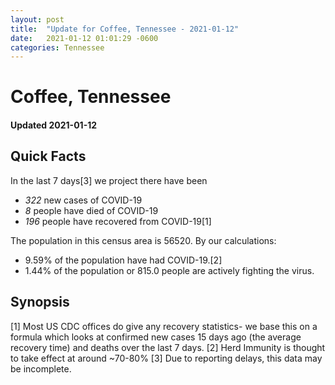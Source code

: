 ```yaml
---
layout: post
title:  "Update for Coffee, Tennessee - 2021-01-12"
date:   2021-01-12 01:01:29 -0600
categories: Tennessee
---
```


# Coffee, Tennessee
#### Updated 2021-01-12

## Quick Facts

In the last 7 days[3] we project there have been
- *322* new cases of COVID-19
- *8* people have died of COVID-19
- *196* people have recovered from COVID-19[1]

The population in this census area is 56520. By our calculations:
- 9.59% of the population have had COVID-19.[2]
- 1.44% of the population or 815.0 people are actively fighting the virus.

## Synopsis




[1] Most US CDC offices do give any recovery statistics- we base this on a formula which looks at confirmed new cases
15 days ago (the average recovery time) and deaths over the last 7 days.
[2] Herd Immunity is thought to take effect at around ~70-80%
[3] Due to reporting delays, this data may be incomplete. 
    
